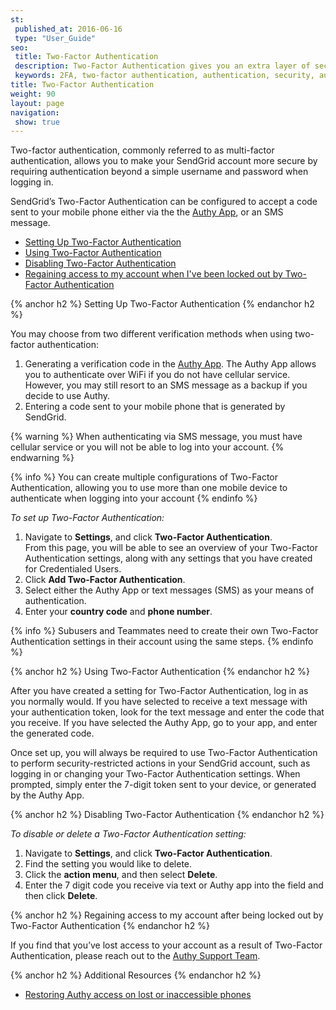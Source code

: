 ```yaml
---
st:
 published_at: 2016-06-16
 type: "User_Guide"
seo:
 title: Two-Factor Authentication
 description: Two-Factor Authentication gives you an extra layer of security to protect your SendGrid account.
 keywords: 2FA, two-factor authentication, authentication, security, authy
title: Two-Factor Authentication
weight: 90
layout: page
navigation:
 show: true
---
```


Two-factor authentication, commonly referred to as multi-factor authentication, allows you to make your SendGrid account more secure by requiring authentication beyond a simple username and password when logging in.

SendGrid’s Two-Factor Authentication can be configured to accept a code sent to your mobile phone either via the the [Authy App](https://www.authy.com/app/mobile/), or an SMS message.

* [Setting Up Two-Factor Authentication](#-Setting-Up-Two-Factor-Authentication)
* [Using Two-Factor Authentication](#-Using-Two-Factor-Authentication)
* [Disabling Two-Factor Authentication](#-Disabling-Two-Factor-Authentication)
* [Regaining access to my account when I've been locked out by Two-Factor Authentication](#-Regaining-access-to-my-account-when-I--ve-been-locked-out-by-Two-Factor-Authentication)

{% anchor h2 %}
Setting Up Two-Factor Authentication
{% endanchor h2 %}

You may choose from two different verification methods when using two-factor authentication:

1. Generating a verification code in the [Authy App](https://www.authy.com/app/mobile/).
   The Authy App allows you to authenticate over WiFi if you do not have cellular service. However, you may still resort to an SMS message as a       backup if you decide to use Authy.
1. Entering a code sent to your mobile phone that is generated by SendGrid.

{% warning %}
When authenticating via SMS message, you must have cellular service or you will not be able to log into your account.
{% endwarning %}

{% info %}
You can create multiple configurations of Two-Factor Authentication, allowing you to use more than one mobile device to authenticate when logging into your account
{% endinfo %}

*To set up Two-Factor Authentication:*

1. Navigate to **Settings**, and click **Two-Factor Authentication**. 
 <br>From this page, you will be able to see an overview of your Two-Factor Authentication settings, along with any settings that you have created for Credentialed Users.
1. Click **Add Two-Factor Authentication**.
1. Select either the Authy App or text messages (SMS) as your means of authentication.
1. Enter your **country code** and **phone number**.

{% info %}
Subusers and Teammates need to create their own Two-Factor Authentication settings in their account using the same steps. 
{% endinfo %}

{% anchor h2 %}
Using Two-Factor Authentication
{% endanchor h2 %}

After you have created a setting for Two-Factor Authentication, log in as you normally would. If you have selected to receive a text message with your authentication token, look for the text message and enter the code that you receive. If you have selected the Authy App, go to your app, and enter the generated code.

Once set up, you will always be required to use Two-Factor Authentication to perform security-restricted actions in your SendGrid account, such as logging in or changing your Two-Factor Authentication settings. When prompted, simply enter the 7-digit token sent to your device, or generated by the Authy App.

{% anchor h2 %}
Disabling Two-Factor Authentication
{% endanchor h2 %}

*To disable or delete a Two-Factor Authentication setting:*

1. Navigate to **Settings**, and click **Two-Factor Authentication**.
1. Find the setting you would like to delete. 
1. Click the **action menu**, and then select **Delete**.
1. Enter the 7 digit code you receive via text or Authy app into the field and then click **Delete**. 

{% anchor h2 %}
Regaining access to my account after being locked out by Two-Factor Authentication
{% endanchor h2 %}

If you find that you’ve lost access to your account as a result of Two-Factor Authentication, please reach out to the [Authy Support Team](https://support.authy.com/hc/en-us).

{% anchor h2 %}
Additional Resources
{% endanchor h2 %}

* [Restoring Authy access on lost or inaccessible phones](https://support.authy.com/hc/en-us/articles/115012672088-Restoring-Authy-access-on-lost-or-inaccessible-phones)
